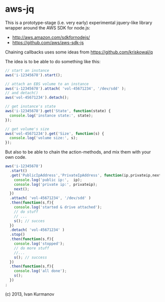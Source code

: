 aws-jq
======

This is a prototype-stage (i.e. very early) experimental jquery-like 
library wrapper around the AWS SDK for node.js:
 - http://aws.amazon.com/sdkfornodejs/ 
 - https://github.com/aws/aws-sdk-js

Chaining callbacks uses some ideas from https://github.com/kriskowal/q

The idea is to be able to do something like this:

```javascript
// start an instance
aws('i-12345678').start();

// attach an EBS volume to an instance
aws('i-12345678').attach( 'vol-45671234', '/dev/sdd' );
// and detach()
aws('vol-45671234').detach();

// get instance's state
aws('i-12345678').get('State', function(state) {
  console.log('instance state:', state);
});

// get volume's size
aws('vol-45671234').get('Size', function(s) {
  console.log('volume size:', s);  
});
```

But also to be able to chain the action-methods, and mix 
them with your own code.

```javascript
aws('i-12345678')
  .start()
  .get('PublicIpAddress','PrivateIpAddress', function(ip,privateip,next) {
    console.log('public ip:',  ip);
    console.log('private ip:', privateip);
    next();
  })
  .attach( 'vol-45671234', '/dev/sdd' )
  .then(function(s,f){
    console.log('started & drive attached');
    // do stuff
    // ...
    s(); // succes
  })
  .detach( 'vol-45671234' )
  .stop()
  .then(function(s,f){
    console.log('stopped');
    // do more stuff
    //...
    s(); // success
  })
  .then(function(s,f){
    console.log('all done');
    s(); 
  })
;
```


(c) 2013, Ivan Kurmanov
